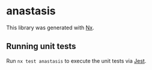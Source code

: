 # anastasis

This library was generated with [Nx](https://nx.dev).

## Running unit tests

Run `nx test anastasis` to execute the unit tests via [Jest](https://jestjs.io).
